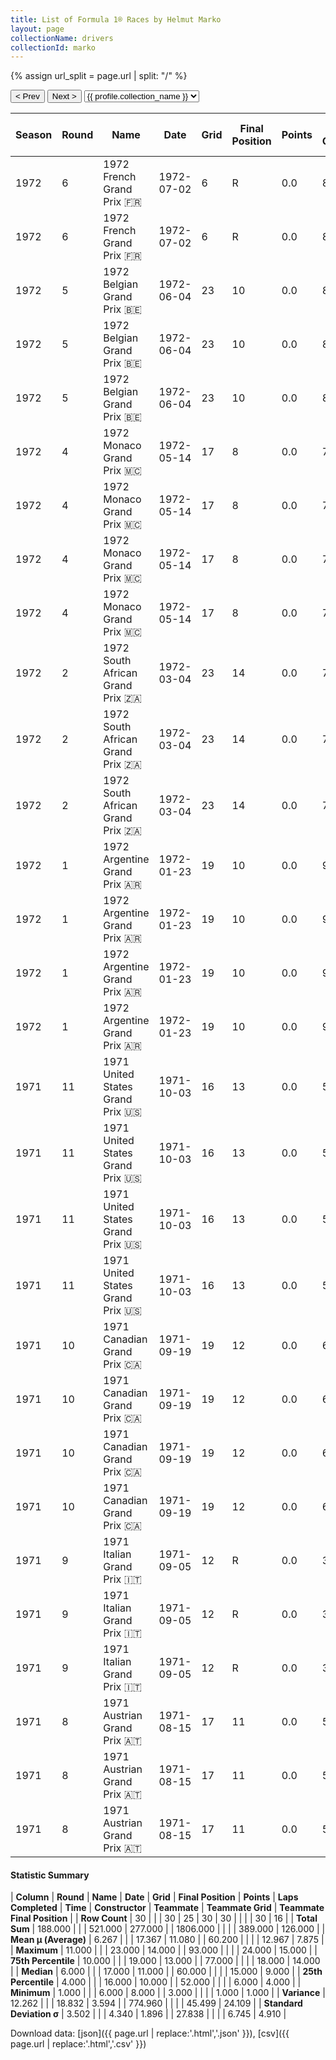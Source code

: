 ```yaml
---
title: List of Formula 1® Races by Helmut Marko
layout: page
collectionName: drivers
collectionId: marko
---
```


{% assign url_split = page.url | split: "/" %}
<div id="collection-navigation">
<button onclick="selector.options[selector.selectedIndex-1].value && (window.location = selector.options[selector.selectedIndex-1].value);">&lt; Prev</button>
<button onclick="selector.options[selector.selectedIndex+1].value && (window.location = selector.options[selector.selectedIndex+1].value);">Next &gt;</button>
<select id="selector" onchange="this.options[this.selectedIndex].value && (window.location = this.options[this.selectedIndex].value);">
  {% for collectionId in site.data[page.collectionName].refs %}
    {% if collectionId == page.collectionId %}
      {% assign selected = "selected" %}
    {% else %}
      {% assign selected = "" %}
    {% endif %}
    {% assign profile = site.data[page.collectionName][collectionId].profile %}
    <option value="/f1/{{ page.collectionName }}/{{ collectionId }}/{{ url_split[4] }}" {{ selected }}>{{ profile.collection_name }}</option>
  {% endfor %}
</select>
</div>

| Season | Round | Name | Date | Grid | Final Position | Points | Laps Completed | Time | Constructor | Teammate | Teammate Grid | Teammate Final Position |
|--|--|--|--|--|--|--|--|--|--|--|--|--|
| 1972 | 6 | 1972 French Grand Prix 🇫🇷 | 1972-07-02 | 6 | R | 0.0 | 8 |   | BRM 🇬🇧 | [Jean-Pierre Beltoise 🇫🇷](/f1/drivers/beltoise) | 24 | 15 |
| 1972 | 6 | 1972 French Grand Prix 🇫🇷 | 1972-07-02 | 6 | R | 0.0 | 8 |   | BRM 🇬🇧 | [Reine Wisell 🇸🇪](/f1/drivers/wisell) | 18 | R |
| 1972 | 5 | 1972 Belgian Grand Prix 🇧🇪 | 1972-06-04 | 23 | 10 | 0.0 | 83 |   | BRM 🇬🇧 | [Howden Ganley 🇳🇿](/f1/drivers/ganley) | 15 | 8 |
| 1972 | 5 | 1972 Belgian Grand Prix 🇧🇪 | 1972-06-04 | 23 | 10 | 0.0 | 83 |   | BRM 🇬🇧 | [Peter Gethin 🇬🇧](/f1/drivers/gethin) | 17 | R |
| 1972 | 5 | 1972 Belgian Grand Prix 🇧🇪 | 1972-06-04 | 23 | 10 | 0.0 | 83 |   | BRM 🇬🇧 | [Jean-Pierre Beltoise 🇫🇷](/f1/drivers/beltoise) | 6 | R |
| 1972 | 4 | 1972 Monaco Grand Prix 🇲🇨 | 1972-05-14 | 17 | 8 | 0.0 | 77 |   | BRM 🇬🇧 | [Jean-Pierre Beltoise 🇫🇷](/f1/drivers/beltoise) | 4 | 1 |
| 1972 | 4 | 1972 Monaco Grand Prix 🇲🇨 | 1972-05-14 | 17 | 8 | 0.0 | 77 |   | BRM 🇬🇧 | [Howden Ganley 🇳🇿](/f1/drivers/ganley) | 20 | R |
| 1972 | 4 | 1972 Monaco Grand Prix 🇲🇨 | 1972-05-14 | 17 | 8 | 0.0 | 77 |   | BRM 🇬🇧 | [Peter Gethin 🇬🇧](/f1/drivers/gethin) | 5 | R |
| 1972 | 4 | 1972 Monaco Grand Prix 🇲🇨 | 1972-05-14 | 17 | 8 | 0.0 | 77 |   | BRM 🇬🇧 | [Reine Wisell 🇸🇪](/f1/drivers/wisell) | 16 | R |
| 1972 | 2 | 1972 South African Grand Prix 🇿🇦 | 1972-03-04 | 23 | 14 | 0.0 | 76 |   | BRM 🇬🇧 | [Howden Ganley 🇳🇿](/f1/drivers/ganley) | 16 | N |
| 1972 | 2 | 1972 South African Grand Prix 🇿🇦 | 1972-03-04 | 23 | 14 | 0.0 | 76 |   | BRM 🇬🇧 | [Peter Gethin 🇬🇧](/f1/drivers/gethin) | 18 | N |
| 1972 | 2 | 1972 South African Grand Prix 🇿🇦 | 1972-03-04 | 23 | 14 | 0.0 | 76 |   | BRM 🇬🇧 | [Jean-Pierre Beltoise 🇫🇷](/f1/drivers/beltoise) | 11 | R |
| 1972 | 1 | 1972 Argentine Grand Prix 🇦🇷 | 1972-01-23 | 19 | 10 | 0.0 | 93 |   | BRM 🇬🇧 | [Howden Ganley 🇳🇿](/f1/drivers/ganley) | 13 | 9 |
| 1972 | 1 | 1972 Argentine Grand Prix 🇦🇷 | 1972-01-23 | 19 | 10 | 0.0 | 93 |   | BRM 🇬🇧 | [Reine Wisell 🇸🇪](/f1/drivers/wisell) | 7 | R |
| 1972 | 1 | 1972 Argentine Grand Prix 🇦🇷 | 1972-01-23 | 19 | 10 | 0.0 | 93 |   | BRM 🇬🇧 | [Peter Gethin 🇬🇧](/f1/drivers/gethin) | 18 | R |
| 1972 | 1 | 1972 Argentine Grand Prix 🇦🇷 | 1972-01-23 | 19 | 10 | 0.0 | 93 |   | BRM 🇬🇧 | [Alex Soler-Roig 🇪🇸](/f1/drivers/roig) | 21 | R |
| 1971 | 11 | 1971 United States Grand Prix 🇺🇸 | 1971-10-03 | 16 | 13 | 0.0 | 57 |   | BRM 🇬🇧 | [Jo Siffert 🇨🇭](/f1/drivers/siffert) | 6 | 2 |
| 1971 | 11 | 1971 United States Grand Prix 🇺🇸 | 1971-10-03 | 16 | 13 | 0.0 | 57 |   | BRM 🇬🇧 | [Howden Ganley 🇳🇿](/f1/drivers/ganley) | 12 | 4 |
| 1971 | 11 | 1971 United States Grand Prix 🇺🇸 | 1971-10-03 | 16 | 13 | 0.0 | 57 |   | BRM 🇬🇧 | [Peter Gethin 🇬🇧](/f1/drivers/gethin) | 21 | 9 |
| 1971 | 11 | 1971 United States Grand Prix 🇺🇸 | 1971-10-03 | 16 | 13 | 0.0 | 57 |   | BRM 🇬🇧 | [John Cannon 🇨🇦](/f1/drivers/Cannoc) | 24 | 14 |
| 1971 | 10 | 1971 Canadian Grand Prix 🇨🇦 | 1971-09-19 | 19 | 12 | 0.0 | 60 |   | BRM 🇬🇧 | [Jo Siffert 🇨🇭](/f1/drivers/siffert) | 2 | 9 |
| 1971 | 10 | 1971 Canadian Grand Prix 🇨🇦 | 1971-09-19 | 19 | 12 | 0.0 | 60 |   | BRM 🇬🇧 | [Peter Gethin 🇬🇧](/f1/drivers/gethin) | 16 | 14 |
| 1971 | 10 | 1971 Canadian Grand Prix 🇨🇦 | 1971-09-19 | 19 | 12 | 0.0 | 60 |   | BRM 🇬🇧 | [George Eaton 🇨🇦](/f1/drivers/eaton) | 21 | 15 |
| 1971 | 10 | 1971 Canadian Grand Prix 🇨🇦 | 1971-09-19 | 19 | 12 | 0.0 | 60 |   | BRM 🇬🇧 | [Howden Ganley 🇳🇿](/f1/drivers/ganley) | 9 | R |
| 1971 | 9 | 1971 Italian Grand Prix 🇮🇹 | 1971-09-05 | 12 | R | 0.0 | 3 |   | BRM 🇬🇧 | [Peter Gethin 🇬🇧](/f1/drivers/gethin) | 11 | 1 |
| 1971 | 9 | 1971 Italian Grand Prix 🇮🇹 | 1971-09-05 | 12 | R | 0.0 | 3 |   | BRM 🇬🇧 | [Howden Ganley 🇳🇿](/f1/drivers/ganley) | 4 | 5 |
| 1971 | 9 | 1971 Italian Grand Prix 🇮🇹 | 1971-09-05 | 12 | R | 0.0 | 3 |   | BRM 🇬🇧 | [Jo Siffert 🇨🇭](/f1/drivers/siffert) | 3 | 9 |
| 1971 | 8 | 1971 Austrian Grand Prix 🇦🇹 | 1971-08-15 | 17 | 11 | 0.0 | 52 |   | BRM 🇬🇧 | [Jo Siffert 🇨🇭](/f1/drivers/siffert) | 1 | 1 |
| 1971 | 8 | 1971 Austrian Grand Prix 🇦🇹 | 1971-08-15 | 17 | 11 | 0.0 | 52 |   | BRM 🇬🇧 | [Peter Gethin 🇬🇧](/f1/drivers/gethin) | 16 | 10 |
| 1971 | 8 | 1971 Austrian Grand Prix 🇦🇹 | 1971-08-15 | 17 | 11 | 0.0 | 52 |   | BRM 🇬🇧 | [Howden Ganley 🇳🇿](/f1/drivers/ganley) | 14 | R |

#### Statistic Summary

| **Column** | **Round** | **Name** | **Date** | **Grid** | **Final Position** | **Points** | **Laps Completed** | **Time** | **Constructor** | **Teammate** | **Teammate Grid** | **Teammate Final Position** |
| **Row Count** | 30 |  |  | 30 | 25 | 30 | 30 |  |  |  | 30 | 16 |
| **Total Sum** | 188.000 |  |  | 521.000 | 277.000 |  | 1806.000 |  |  |  | 389.000 | 126.000 |
| **Mean μ (Average)** | 6.267 |  |  | 17.367 | 11.080 |  | 60.200 |  |  |  | 12.967 | 7.875 |
| **Maximum** | 11.000 |  |  | 23.000 | 14.000 |  | 93.000 |  |  |  | 24.000 | 15.000 |
| **75th Percentile** | 10.000 |  |  | 19.000 | 13.000 |  | 77.000 |  |  |  | 18.000 | 14.000 |
| **Median** | 6.000 |  |  | 17.000 | 11.000 |  | 60.000 |  |  |  | 15.000 | 9.000 |
| **25th Percentile** | 4.000 |  |  | 16.000 | 10.000 |  | 52.000 |  |  |  | 6.000 | 4.000 |
| **Minimum** | 1.000 |  |  | 6.000 | 8.000 |  | 3.000 |  |  |  | 1.000 | 1.000 |
| **Variance** | 12.262 |  |  | 18.832 | 3.594 |  | 774.960 |  |  |  | 45.499 | 24.109 |
| **Standard Deviation σ** | 3.502 |  |  | 4.340 | 1.896 |  | 27.838 |  |  |  | 6.745 | 4.910 |

Download data: [json]({{ page.url | replace:'.html','.json' }}), [csv]({{ page.url | replace:'.html','.csv' }})
